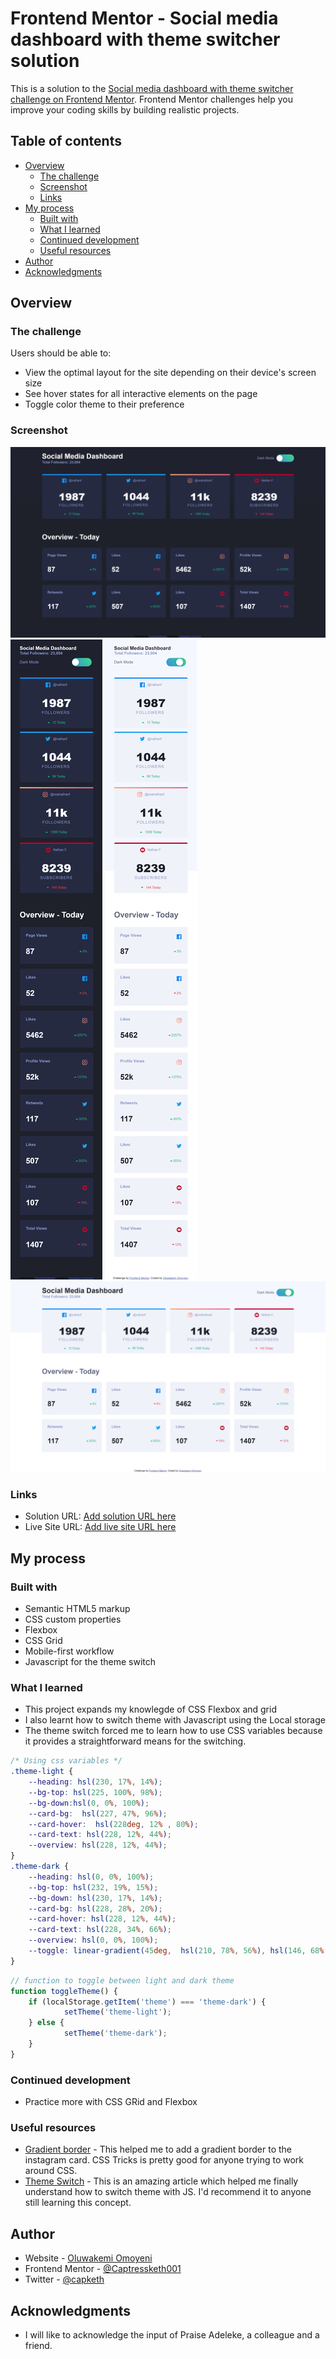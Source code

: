 # Frontend Mentor - Social media dashboard with theme switcher solution

This is a solution to the [Social media dashboard with theme switcher challenge on Frontend Mentor](https://www.frontendmentor.io/challenges/social-media-dashboard-with-theme-switcher-6oY8ozp_H). Frontend Mentor challenges help you improve your coding skills by building realistic projects. 

## Table of contents

- [Overview](#overview)
  - [The challenge](#the-challenge)
  - [Screenshot](#screenshot)
  - [Links](#links)
- [My process](#my-process)
  - [Built with](#built-with)
  - [What I learned](#what-i-learned)
  - [Continued development](#continued-development)
  - [Useful resources](#useful-resources)
- [Author](#author)
- [Acknowledgments](#acknowledgments)


## Overview

### The challenge

Users should be able to:

- View the optimal layout for the site depending on their device's screen size
- See hover states for all interactive elements on the page
- Toggle color theme to their preference

### Screenshot

![](./images/dark-1440px.png)
![](./images/dark-375px.png)
![](./images/light-375px.png)
![](./images/light-1440px.png)


### Links

- Solution URL: [Add solution URL here](https://www.frontendmentor.io/solutions/theme-switch-with-javascript-j4yWa6LgZ)
- Live Site URL: [Add live site URL here](https://nostalgic-visvesvaraya-88b108.netlify.app/)

## My process

### Built with

- Semantic HTML5 markup
- CSS custom properties
- Flexbox
- CSS Grid
- Mobile-first workflow
- Javascript for the theme switch


### What I learned

- This project expands my knowlegde of CSS Flexbox and grid 
- I also learnt how to switch theme with Javascript using the Local storage
- The theme switch forced me to learn how to use CSS variables because it provides a straightforward means for the switching.


```css
/* Using css variables */
.theme-light {
    --heading: hsl(230, 17%, 14%);
    --bg-top: hsl(225, 100%, 98%);
    --bg-down:hsl(0, 0%, 100%);
    --card-bg:  hsl(227, 47%, 96%);
    --card-hover:  hsl(228deg, 12% , 80%);
    --card-text: hsl(228, 12%, 44%);
    --overview: hsl(228, 12%, 44%);
}
.theme-dark {
    --heading: hsl(0, 0%, 100%);
    --bg-top: hsl(232, 19%, 15%);
    --bg-down: hsl(230, 17%, 14%);
    --card-bg: hsl(228, 28%, 20%);
    --card-hover: hsl(228, 12%, 44%);
    --card-text: hsl(228, 34%, 66%);
    --overview: hsl(0, 0%, 100%);
    --toggle: linear-gradient(45deg,  hsl(210, 78%, 56%), hsl(146, 68%, 55%));
}
```
```js
// function to toggle between light and dark theme
function toggleTheme() {
    if (localStorage.getItem('theme') === 'theme-dark') {
            setTheme('theme-light');
    } else {
            setTheme('theme-dark');
    }
}
```

### Continued development

- Practice more with CSS GRid and Flexbox


### Useful resources

- [Gradient border](https://css-tricks.com/gradient-borders-in-css/) - This helped me to add a gradient border to the instagram card. CSS Tricks is pretty good for anyone trying to work around CSS.
- [Theme Switch](https://medium.com/@haxzie/dark-and-light-theme-switcher-using-css-variables-and-pure-javascript-zocada-dd0059d72fa2) - This is an amazing article which helped me finally understand how to switch theme with JS. I'd recommend it to anyone still learning this concept.


## Author

- Website - [Oluwakemi Omoyeni](https://www.kemi.jwitedu.com.ng)
- Frontend Mentor - [@Captressketh001](https://www.frontendmentor.io/profile/@Captressketh001)
- Twitter - [@capketh](https://www.twitter.com/cap_keth)


## Acknowledgments

- I will like to acknowledge the input of Praise Adeleke, a colleague and a friend.

